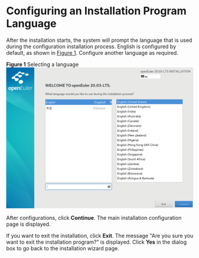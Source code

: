# Configuring an Installation Program Language<a name="EN-US_TOPIC_0229291278"></a>

After the installation starts, the system will prompt the language that is used during the configuration installation process. English is configured by default, as shown in  [Figure 1](#en-us_topic_0186390093_en-us_topic_0122145864_fig144630179151). Configure another language as required.

**Figure  1**  Selecting a language<a name="en-us_topic_0186390093_en-us_topic_0122145864_fig144630179151"></a>  
![](figures/selecting-a-language.png "selecting-a-language")

After configurations, click  **Continue**. The main installation configuration page is displayed.

If you want to exit the installation, click  **Exit**. The message "Are you sure you want to exit the installation program?" is displayed. Click  **Yes**  in the dialog box to go back to the installation wizard page.

